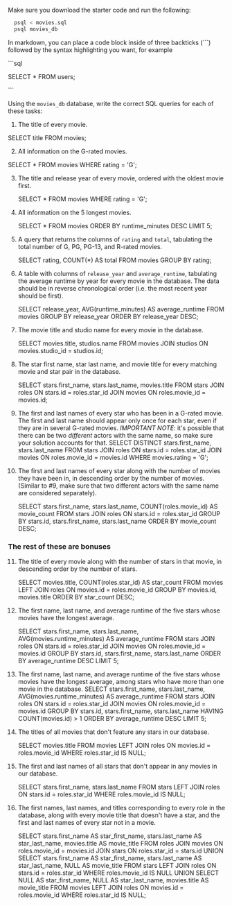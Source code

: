 Make sure you download the starter code and run the following:

```sh
  psql < movies.sql
  psql movies_db
```

In markdown, you can place a code block inside of three backticks (```) followed by the syntax highlighting you want, for example

\```sql

SELECT \* FROM users;

\```

Using the `movies_db` database, write the correct SQL queries for each of these tasks:

1.  The title of every movie.
   
   SELECT title FROM movies;

2.  All information on the G-rated movies.
   
   SELECT * FROM movies WHERE rating = 'G';

3.  The title and release year of every movie, ordered with the
    oldest movie first.
    
    SELECT * FROM movies WHERE rating = 'G';

4.  All information on the 5 longest movies.
    
    SELECT * FROM movies ORDER BY runtime_minutes DESC LIMIT 5;


5.  A query that returns the columns of `rating` and `total`, tabulating the
    total number of G, PG, PG-13, and R-rated movies.
    
    SELECT rating, COUNT(*) AS total FROM movies GROUP BY rating;


6.  A table with columns of `release_year` and `average_runtime`,
    tabulating the average runtime by year for every movie in the database. The data should be in reverse chronological order (i.e. the most recent year should be first).
    
    SELECT release_year, AVG(runtime_minutes) AS average_runtime 
    FROM movies 
    GROUP BY release_year 
    ORDER BY release_year DESC;


7.  The movie title and studio name for every movie in the
    database.

    SELECT movies.title, studios.name 
    FROM movies 
    JOIN studios ON movies.studio_id = studios.id;


8.  The star first name, star last name, and movie title for every
    matching movie and star pair in the database.

    SELECT stars.first_name, stars.last_name, movies.title 
    FROM stars 
    JOIN roles ON stars.id = roles.star_id 
    JOIN movies ON roles.movie_id = movies.id;


9.  The first and last names of every star who has been in a G-rated movie. The first and last name should appear only once for each star, even if they are in several G-rated movies. *IMPORTANT NOTE*: it's possible that there can be two *different* actors with the same name, so make sure your solution accounts for that.
    SELECT DISTINCT stars.first_name, stars.last_name 
    FROM stars 
    JOIN roles ON stars.id = roles.star_id 
    JOIN movies ON roles.movie_id = movies.id 
    WHERE movies.rating = 'G';


10. The first and last names of every star along with the number
    of movies they have been in, in descending order by the number of movies. (Similar to #9, make sure
    that two different actors with the same name are considered separately).

    SELECT stars.first_name, stars.last_name, COUNT(roles.movie_id) AS movie_count
    FROM stars
    JOIN roles ON stars.id = roles.star_id
    GROUP BY stars.id, stars.first_name, stars.last_name
    ORDER BY movie_count DESC;

### The rest of these are bonuses

11. The title of every movie along with the number of stars in
    that movie, in descending order by the number of stars.

    SELECT movies.title, COUNT(roles.star_id) AS star_count
    FROM movies
    LEFT JOIN roles ON movies.id = roles.movie_id
    GROUP BY movies.id, movies.title
    ORDER BY star_count DESC;


12. The first name, last name, and average runtime of the five
    stars whose movies have the longest average.

    SELECT stars.first_name, stars.last_name, AVG(movies.runtime_minutes) AS average_runtime
    FROM stars
    JOIN roles ON stars.id = roles.star_id
    JOIN movies ON roles.movie_id = movies.id
    GROUP BY stars.id, stars.first_name, stars.last_name
    ORDER BY average_runtime DESC
    LIMIT 5;


13. The first name, last name, and average runtime of the five
    stars whose movies have the longest average, among stars who have more than one movie in the database.
    SELECT stars.first_name, stars.last_name, AVG(movies.runtime_minutes) AS average_runtime
    FROM stars
    JOIN roles ON stars.id = roles.star_id
    JOIN movies ON roles.movie_id = movies.id
    GROUP BY stars.id, stars.first_name, stars.last_name
    HAVING COUNT(movies.id) > 1
    ORDER BY average_runtime DESC
    LIMIT 5;


14. The titles of all movies that don't feature any stars in our
    database.

    SELECT movies.title
    FROM movies
    LEFT JOIN roles ON movies.id = roles.movie_id
    WHERE roles.star_id IS NULL;


15. The first and last names of all stars that don't appear in any movies in our database.

    SELECT stars.first_name, stars.last_name
    FROM stars
    LEFT JOIN roles ON stars.id = roles.star_id
    WHERE roles.movie_id IS NULL;


16. The first names, last names, and titles corresponding to every
    role in the database, along with every movie title that doesn't have a star, and the first and last names of every star not in a movie.
    
    SELECT stars.first_name AS star_first_name, stars.last_name AS star_last_name, movies.title AS movie_title
    FROM roles
    JOIN movies ON roles.movie_id = movies.id
    JOIN stars ON roles.star_id = stars.id
    UNION
    SELECT stars.first_name AS star_first_name, stars.last_name AS star_last_name, NULL AS movie_title
    FROM stars
    LEFT JOIN roles ON stars.id = roles.star_id
    WHERE roles.movie_id IS NULL
    UNION
    SELECT NULL AS star_first_name, NULL AS star_last_name, movies.title AS movie_title
    FROM movies
    LEFT JOIN roles ON movies.id = roles.movie_id
    WHERE roles.star_id IS NULL;

